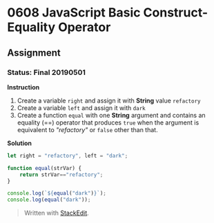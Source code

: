 # 0608 JavaScript Basic Construct- Equality Operator
## Assignment
### Status: Final 20190501

**Instruction**
 1. Create a variable `right` and assign it with **String** value `refactory`
 2. Create a variable `left` and assign it with `dark`
 3. Create a function `equal` with one **String** argument and contains an equality (==) operator that produces `true` when the argument is equivalent to *"refactory"* or `false` other than that.

**Solution**
```JavaScript
let right = "refactory", left = "dark";

function equal(strVar) {
	return strVar=="refactory";
}

console.log(`${equal("dark")}`);
console.log(equal("dark"));
```

> Written with [StackEdit](https://stackedit.io/).